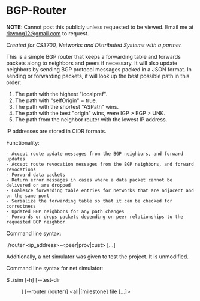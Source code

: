 # BGP-Router

__NOTE__: Cannot post this publicly unless requested to be viewed.
Email me at rkwong12@gmail.com to request.

_Created for CS3700, Networks and Distributed Systems with a partner._

This is a simple BGP router that keeps a forwarding table and forwards packets along to neighbors and peers if necessary.
It will also update neighbors by sending BGP protocol messages packed in a JSON format.
In sending or forwarding packets, it will look up the best possible path in this order:

1. The path with the highest "localpref".
2. The path with "selfOrigin" = true.
3. The path with the shortest "ASPath" wins.
4. The path with the best "origin" wins, were IGP > EGP > UNK. 
5. The path from the neighbor router with the lowest IP address.

IP addresses are stored in CIDR formats.

Functionality:

    - Accept route update messages from the BGP neighbors, and forward updates
    - Accept route revocation messages from the BGP neighbors, and forward revocations
    - Forward data packets
    - Return error messages in cases where a data packet cannot be delivered or are dropped
    - Coalesce forwarding table entries for networks that are adjacent and on the same port
    - Serialize the forwarding table so that it can be checked for correctness
    - Updated BGP neighbors for any path changes
    - Forwards or drops packets depending on peer relationships to the requested BGP neighbor

Command line syntax:

./router <asn> <ip_address>-<peer|prov|cust> [...]
  
Additionally, a net simulator was given to test the project. It is unmodified.

Command line syntax for net simulator:

$ ./sim [-h] [--test-dir <dir>] [--router (router)] <all|[milestone] file [...]>
